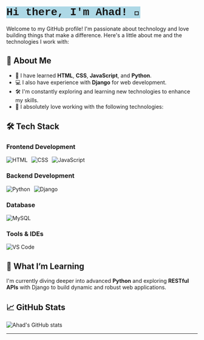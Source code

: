 # <span style="background-color:lightblue; font-family: 'Courier New', Courier, monospace;">Hi there, I'm Ahad! 👋</span>

Welcome to my GitHub profile! I'm passionate about technology and love building things that make a difference. Here's a little about me and the technologies I work with:

## 🚀 About Me
- 🌟 I have learned **HTML**, **CSS**, **JavaScript**, and **Python**.
- 💻 I also have experience with **Django** for web development.
- 🛠️ I'm constantly exploring and learning new technologies to enhance my skills.
- 💖 I absolutely love working with the following technologies:

## 🛠️ Tech Stack

### **Frontend Development**
<div style="display: flex; gap: 10px;">
  <img src="https://img.shields.io/badge/HTML-%23E34F26.svg?style=for-the-badge&logo=html5&logoColor=white" alt="HTML">
  <img src="https://img.shields.io/badge/CSS-%231572B6.svg?style=for-the-badge&logo=css3&logoColor=white" alt="CSS">
  <img src="https://img.shields.io/badge/JavaScript-%23F7DF1E.svg?style=for-the-badge&logo=javascript&logoColor=black" alt="JavaScript">
</div>

### **Backend Development**
<div style="display: flex; gap: 10px;">
  <img src="https://img.shields.io/badge/Python-%233776AB.svg?style=for-the-badge&logo=python&logoColor=white" alt="Python">
  <img src="https://img.shields.io/badge/Django-%23092E20.svg?style=for-the-badge&logo=django&logoColor=white" alt="Django">
</div>

### **Database**
<div style="display: flex; gap: 10px;">
  <img src="https://img.shields.io/badge/MySQL-%234479A1.svg?style=for-the-badge&logo=mysql&logoColor=white" alt="MySQL">
</div>

### **Tools & IDEs**
<div style="display: flex; gap: 10px;">
  <img src="https://img.shields.io/badge/VS%20Code-%23007ACC.svg?style=for-the-badge&logo=visual-studio-code&logoColor=white" alt="VS Code">
</div>

## 🌱 What I’m Learning
I'm currently diving deeper into advanced **Python** and exploring **RESTful APIs** with Django to build dynamic and robust web applications.

## 📈 GitHub Stats
![Ahad's GitHub stats](https://github-readme-stats.vercel.app/api?username=yourusername&show_icons=true&theme=radical)

---


